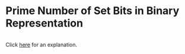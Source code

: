 # Prime Number of Set Bits in Binary Representation 

~~~java

~~~

Click [here](Explanation.md) for an explanation.

